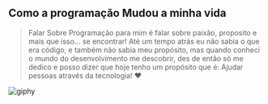 ## Como a programação Mudou a minha vida
> Falar Sobre Programação para mim é falar sobre paixão, proposito e mais que isso... se encontrar!
> Até um tempo atrás eu não sabia o que era código, e também não sabia meu propósito, mas quando conheci o mundo do desenvolvimento me descobrir, des de então só me dedico e posso dizer que hoje tenho um propósito que é: Ajudar pessoas através da tecnologia! ❤️

![giphy](https://user-images.githubusercontent.com/107922389/176564042-61f2fb81-38a0-4495-99f7-0f4b9d7ee7a5.gif)
